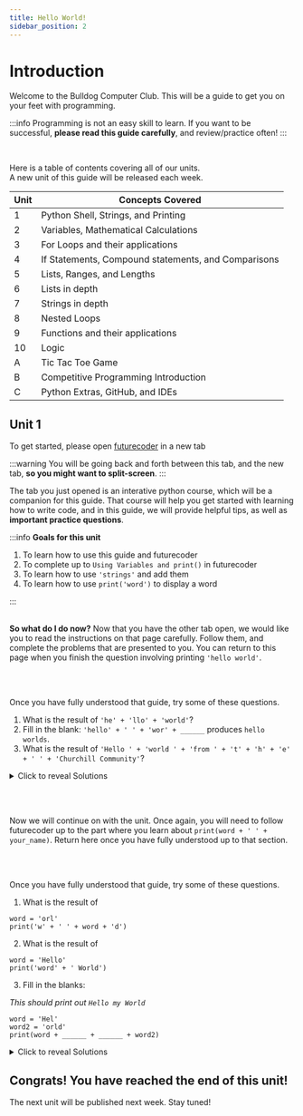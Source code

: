 ```yaml
---
title: Hello World!
sidebar_position: 2
---
```


# Introduction

Welcome to the Bulldog Computer Club. This will be a guide to get you on your feet with programming.

:::info
Programming is not an easy skill to learn. If you want to be successful, **please read this guide carefully**, and review/practice often!
:::

<br />

Here is a table of contents covering all of our units.<br />
A new unit of this guide will be released each week.

| Unit | Concepts Covered                                    |
| ---- | --------------------------------------------------- |
| 1    | Python Shell, Strings, and Printing                 |
| 2    | Variables, Mathematical Calculations                |
| 3    | For Loops and their applications                    |
| 4    | If Statements, Compound statements, and Comparisons |
| 5    | Lists, Ranges, and Lengths                          |
| 6    | Lists in depth                                      |
| 7    | Strings in depth                                    |
| 8    | Nested Loops                                        |
| 9    | Functions and their applications                    |
| 10   | Logic                                               |
| A    | Tic Tac Toe Game                                    |
| B    | Competitive Programming Introduction                |
| C    | Python Extras, GitHub, and IDEs                     |

## Unit 1

To get started, please open [futurecoder](https://futurecoder.io/course/#IntroducingTheShell) in a new tab

:::warning
You will be going back and forth between this tab, and the new tab, **so you might want to split-screen**.
:::

The tab you just opened is an interative python course, which will be a companion for this guide. That course will help you get started with learning how to write code, and in this guide, we will provide helpful tips, as well as **important practice questions**.

:::info
**Goals for this unit**

1. To learn how to use this guide and futurecoder
2. To complete up to `Using Variables and print()` in futurecoder
3. To learn how to use `'strings'` and add them
4. To learn how to use `print('word')` to display a word

:::
<br/><br/>

**So what do I do now?**
Now that you have the other tab open, we would like you to read the instructions on that page carefully. Follow them, and complete the problems that are presented to you. You can return to this page when you finish the question involving printing `'hello world'`.

<br/><br/>

Once you have fully understood that guide, try some of these questions.

1. What is the result of `'he' + 'llo' + 'world'`?
2. Fill in the blank: `'hello' + ' ' + 'wor' + ______` produces `hello worlds`.
3. What is the result of `'Hello ' + 'world ' + 'from ' + 't' + 'h' + 'e' + ' ' + 'Churchill Community'`?

<details><summary>Click to reveal Solutions</summary>
<p>
1. <code>helloworld</code> - Each of the strings <code>(he, llo, world)</code> are added toghther, forming <code>helloworld</code>.<br/><br/>
2. <code>lds</code> - Notice how if you add all of the strings and ignore the blank, you get <code>hello wor</code>. Now to get <code>hello worlds</code>, you need to add the missing <code>lds</code>.<br/><br/>
3. <code>Hello World from the Churchill Community</code><br/>
</p></details>

<br/><br/>

Now we will continue on with the unit. Once again, you will need to follow futurecoder up to the part where you learn about `print(word + ' ' + your_name)`. Return here once you have fully understood up to that section.

<br/><br/>

Once you have fully understood that guide, try some of these questions.

1. What is the result of

```
word = 'orl'
print('w' + ' ' + word + 'd')
```

2. What is the result of

```
word = 'Hello'
print('word' + ' World')
```

3. Fill in the blanks:

_This should print out `Hello my World`_

```
word = 'Hel'
word2 = 'orld'
print(word + ______ + ______ + word2)
```

<details><summary>Click to reveal Solutions</summary>
<p>
1. <code>w orld</code> - <code>'orl'</code> is store inside the variable <code>word</code>, so all you need to do is add all of the strings <code>('w', ' ', 'orl', 'd')</code> toghther.<br/><br/>
2. <code>word World</code> - Notice that when we printed, we used the string <code>'word'</code> instead of the variable <code>word</code>.<br/><br/>
3. <code>'lo' and 'my W'</code><br/>
</p></details>

## Congrats! You have reached the end of this unit!

The next unit will be published next week. Stay tuned!
